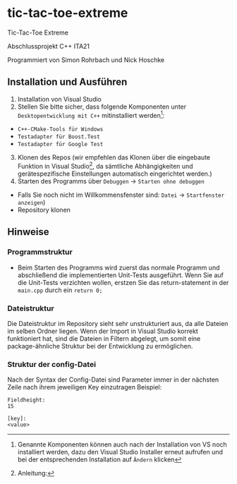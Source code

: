 # tic-tac-toe-extreme
Tic-Tac-Toe Extreme

Abschlussprojekt C++ ITA21

Programmiert von Simon Rohrbach und Nick Hoschke
## Installation und Ausführen
1. Installation von Visual Studio
2. Stellen Sie bitte sicher, dass folgende Komponenten unter `Desktopentwicklung mit C++` mitinstalliert werden[^1]:
- `C++-CMake-Tools für Windows`
- `Testadapter für Boost.Test`
- `Testadapter für Google Test`
3. Klonen des Repos (wir empfehlen das Klonen über die eingebaute Funktion in Visual Studio[^2], da sämtliche Abhängigkeiten und gerätespezifische Einstellungen automatisch eingerichtet werden.)
4. Starten des Programms über `Debuggen` -> `Starten ohne debuggen`

[^1]: Genannte Komponenten können auch nach der Installation von VS noch installiert werden, dazu den Visual Studio Installer erneut aufrufen und bei der entsprechenden Installation auf `Ändern` klicken

[^2]: Anleitung:
- Falls Sie noch nicht im Willkommensfenster sind: `Datei` -> `Startfenster anzeigen`)
- Repository klonen

## Hinweise
### Programmstruktur
- Beim Starten des Programms wird zuerst das normale Programm und abschließend die implementierten Unit-Tests ausgeführt. Wenn Sie auf die Unit-Tests verzichten wollen, erstzen Sie das return-statement in der `main.cpp` durch ein `return 0;`

### Dateistruktur
Die Dateistruktur im Repository sieht sehr unstrukturiert aus, da alle Dateien im selben Ordner liegen. Wenn der Import in Visual Studio korrekt funktioniert hat, sind die Dateien in Filtern abgelegt, um somit eine package-ähnliche Struktur bei der Entwicklung zu ermöglichen.

### Struktur der config-Datei
Nach der Syntax der Config-Datei sind Parameter immer in der nächsten Zeile nach ihrem jeweiligen Key einzutragen
Beispiel:
```
Fieldheight:
15

[key]:
<value>
```
